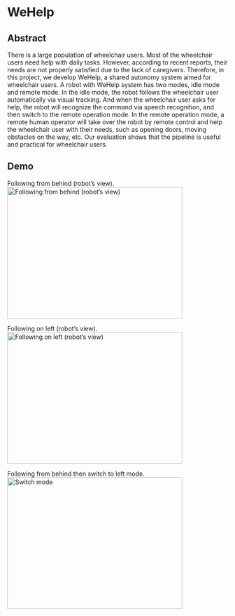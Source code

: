 # WeHelp
## Abstract
There is a large population of wheelchair users. Most of the wheelchair users need help with daily tasks. However, according to recent reports, their needs are not properly satisfied due to the lack of caregivers. Therefore, in this project, we develop WeHelp, a shared autonomy system aimed for wheelchair users. A robot with WeHelp system has two modes, idle mode and remote mode. In the idle mode, the robot follows the wheelchair user automatically via visual tracking. And when the wheelchair user asks for help, the robot will recognize the command via speech recognition, and then switch to the remote operation mode. In the remote operation mode, a remote human operator will take over the robot by remote control and help the wheelchair user with their needs, such as opening doors, moving obstacles on the way, etc. Our evaluation shows that the pipeline is useful and practical for wheelchair users.

## Demo

Following from behind (robot’s view).  
<img src="demo/track_2.gif" width="400" height="300" alt="Following from behind (robot’s view)"/>

Following on left (robot’s view). 
<img src="demo/track_3.gif" width="400" height="300" alt="Following on left (robot’s view)"/>

Following from behind then switch to left mode. 
<img src="demo/track_1.gif" width="400" height="300" alt="Switch mode"/>
